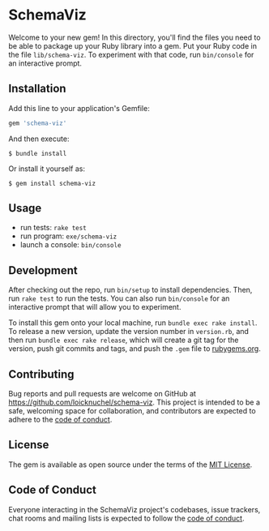 # SchemaViz

Welcome to your new gem! In this directory, you'll find the files you need to be able to package up your Ruby library into a gem. Put your Ruby code in the file `lib/schema-viz`. To experiment with that code, run `bin/console` for an interactive prompt.

## Installation

Add this line to your application's Gemfile:

```ruby
gem 'schema-viz'
```

And then execute:

    $ bundle install

Or install it yourself as:

    $ gem install schema-viz

## Usage

- run tests: `rake test`
- run program: `exe/schema-viz`
- launch a console: `bin/console`

## Development

After checking out the repo, run `bin/setup` to install dependencies. Then, run `rake test` to run the tests. You can also run `bin/console` for an interactive prompt that will allow you to experiment.

To install this gem onto your local machine, run `bundle exec rake install`. To release a new version, update the version number in `version.rb`, and then run `bundle exec rake release`, which will create a git tag for the version, push git commits and tags, and push the `.gem` file to [rubygems.org](https://rubygems.org).

## Contributing

Bug reports and pull requests are welcome on GitHub at https://github.com/loicknuchel/schema-viz. This project is intended to be a safe, welcoming space for collaboration, and contributors are expected to adhere to the [code of conduct](https://github.com/[USERNAME]/schema-viz/blob/master/CODE_OF_CONDUCT.md).


## License

The gem is available as open source under the terms of the [MIT License](https://opensource.org/licenses/MIT).

## Code of Conduct

Everyone interacting in the SchemaViz project's codebases, issue trackers, chat rooms and mailing lists is expected to follow the [code of conduct](https://github.com/[USERNAME]/schema-viz/blob/master/CODE_OF_CONDUCT.md).
